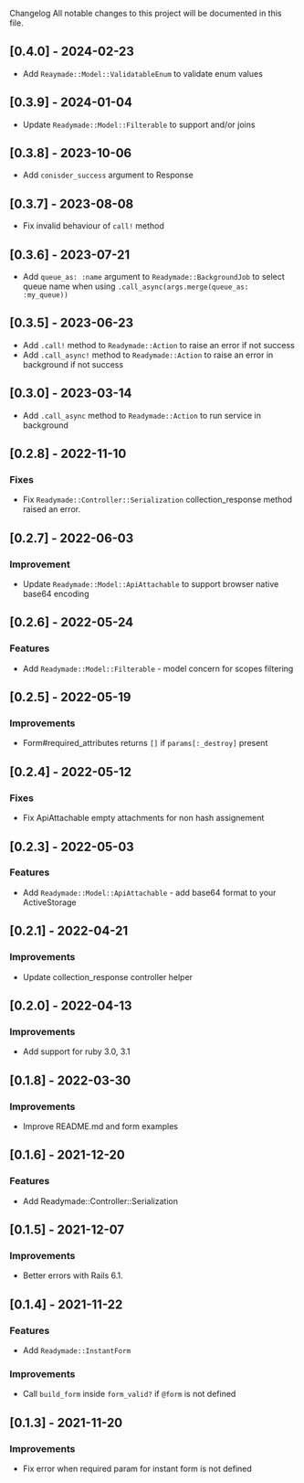 Changelog
All notable changes to this project will be documented in this file.

## [0.4.0] - 2024-02-23

* Add `Reaymade::Model::ValidatableEnum` to validate enum values

## [0.3.9] - 2024-01-04

* Update `Readymade::Model::Filterable` to support and/or joins

## [0.3.8] - 2023-10-06

* Add `conisder_success` argument to Response

## [0.3.7] - 2023-08-08

* Fix invalid behaviour of `call!` method

## [0.3.6] - 2023-07-21

* Add `queue_as: :name` argument to `Readymade::BackgroundJob` to select queue name when using `.call_async(args.merge(queue_as: :my_queue))`

## [0.3.5] - 2023-06-23

* Add `.call!` method to `Readymade::Action` to raise an error if not success
* Add `.call_async!` method to `Readymade::Action` to raise an error in background if not success

## [0.3.0] - 2023-03-14

* Add `.call_async` method to `Readymade::Action` to run service in background

## [0.2.8] - 2022-11-10

### Fixes

* Fix `Readymade::Controller::Serialization` collection_response method raised an error.

## [0.2.7] - 2022-06-03

### Improvement

* Update `Readymade::Model::ApiAttachable` to support browser native base64 encoding

## [0.2.6] - 2022-05-24

### Features

* Add `Readymade::Model::Filterable` - model concern for scopes filtering

## [0.2.5] - 2022-05-19

### Improvements

* Form#required_attributes returns `[]` if `params[:_destroy]` present

## [0.2.4] - 2022-05-12

### Fixes

* Fix ApiAttachable empty attachments for non hash assignement

## [0.2.3] - 2022-05-03

### Features

* Add `Readymade::Model::ApiAttachable` - add base64 format to your ActiveStorage

## [0.2.1] - 2022-04-21

### Improvements

* Update collection_response controller helper

## [0.2.0] - 2022-04-13

### Improvements

* Add support for ruby 3.0, 3.1

## [0.1.8] - 2022-03-30

### Improvements

* Improve README.md and form examples

## [0.1.6] - 2021-12-20

### Features

* Add Readymade::Controller::Serialization

## [0.1.5] - 2021-12-07

### Improvements

* Better errors with Rails 6.1.

## [0.1.4] - 2021-11-22

### Features

* Add `Readymade::InstantForm`

### Improvements

* Call `build_form` inside `form_valid?` if `@form` is not defined

## [0.1.3] - 2021-11-20

### Improvements

* Fix error when required param for instant form is not defined
